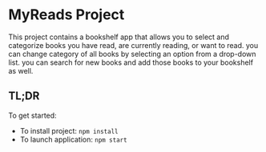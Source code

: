# MyReads Project

This project contains a bookshelf app that allows you to select and categorize books you have read, are currently reading, or want to read. you can change category of all books by selecting an option from a drop-down list. you can search for new books and add those books to your bookshelf as well.

## TL;DR

To get started:

- To install project: `npm install`
- To launch application: `npm start`
